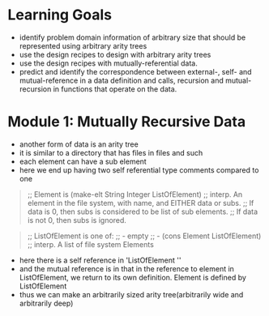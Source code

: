 # Learning Goals
- identify problem domain information of arbitrary size that should be represented using arbitrary arity trees
- use the design recipes to design with arbitrary arity trees
- use the design recipes with mutually-referential data.
- predict and identify the correspondence between external-, self- and mutual-reference in a data definition and calls, recursion and mutual-recursion in functions that operate on the data.


# Module 1: Mutually Recursive Data

- another form of data is an arity tree
- it is similar to a directory that has files in files and such
- each element can have a sub element 
- here we end up having two self referential type comments compared to one 

> ;; Element is (make-elt String Integer ListOfElement)
;; interp. An element in the file system, with name, and EITHER data or subs.
;;         If data is 0, then subs is considered to be list of sub elements.
;;         If data is not 0, then subs is ignored.

> ;; ListOfElement is one of:
;;  - empty
;;  - (cons Element ListOfElement)
;; interp. A list of file system Elements

- here there is a self reference in 'ListOfElement ''
- and the mutual reference is in that in the reference to element in ListOfElement, we return to its own definition. Element is defined by ListOfElement
- thus we can make an arbitrarily sized arity tree(arbitrarily wide and arbitrarily deep)
